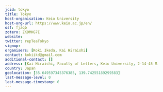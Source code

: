 ```yaml
---
jcid: tokyo
title: Tokyo
host-organisation: Keio University
host-org-url: https://www.keio.ac.jp/en/
osf: fjaqb
zotero: ZK9MKG7I
website: 
twitter: repTeaTokyo
signup: 
organisers: [Koki Ikeda, Kai Hiraishi]
contact: kokiikd@gmail.com
additional-contact: []
address: [Kai Hiraishi, Faculty of Letters, Keio University, 2-14-45 Mita, Minatoku, Tokyo, 108-8345 Japan]
country: Japan
geolocation: [35.649597345376385, 139.74255189299583]
last-message-level: 0
last-message-timestamp: 0
---
```



